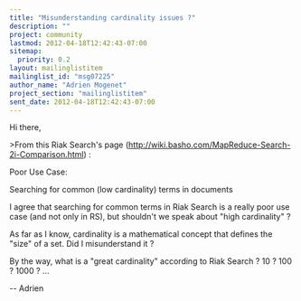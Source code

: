 ```yaml
---
title: "Misunderstanding cardinality issues ?"
description: ""
project: community
lastmod: 2012-04-18T12:42:43-07:00
sitemap:
  priority: 0.2
layout: mailinglistitem
mailinglist_id: "msg07225"
author_name: "Adrien Mogenet"
project_section: "mailinglistitem"
sent_date: 2012-04-18T12:42:43-07:00
---
```



Hi there,

&gt;From this Riak Search's
page
 (http://wiki.basho.com/MapReduce-Search-2i-Comparison.html) :

 Poor Use Case:

Searching for common (low cardinality) terms in documents

I agree that searching for common terms in Riak Search is a really poor use
case (and not only in RS), but shouldn't we speak about "high cardinality" ?

As far as I know, cardinality is a mathematical concept that defines the
"size" of a set. Did I misunderstand it ?

By the way, what is a "great cardinality" according to Riak Search ? 10 ?
100 ? 1000 ? ...

-- 
Adrien
